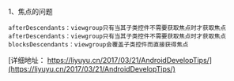 
1、焦点的问题
```
afterDescendants：viewgroup只有当其子类控件不需要获取焦点时才获取焦点
afterDescendants：viewgroup只有当其子类控件不需要获取焦点时才获取焦点
blocksDescendants：viewgroup会覆盖子类控件而直接获得焦点
```
[详细地址： https://liyuyu.cn/2017/03/21/AndroidDevelopTips/](https://liyuyu.cn/2017/03/21/AndroidDevelopTips/)